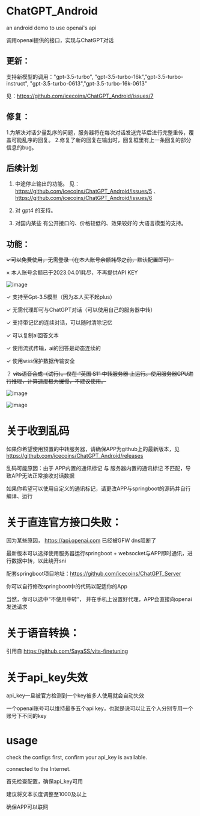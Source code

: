 # ChatGPT_Android
an android demo to use openai's api

调用openai提供的接口，实现与ChatGPT对话

## 更新：
支持新模型的调用："gpt-3.5-turbo", "gpt-3.5-turbo-16k","gpt-3.5-turbo-instruct", "gpt-3.5-turbo-0613","gpt-3.5-turbo-16k-0613"

见：https://github.com/icecoins/ChatGPT_Android/issues/7

## 修复：
1.为解决对话少量乱序的问题，服务器将在每次对话发送完毕后进行完整重传，覆盖可能乱序的回复。
2.修复了新的回复在输出时，回复框里有上一条回复的部分信息的bug。

## 后续计划
1. 中途停止输出的功能。
见：https://github.com/icecoins/ChatGPT_Android/issues/5 、 https://github.com/icecoins/ChatGPT_Android/issues/6

2. 对 gpt4 的支持。

3. 对国内某些 有公开接口的、价格较低的、效果较好的 大语言模型的支持。


## 功能：

<del> ✓可以免费使用，无需登录（在本人账号余额耗尽之前，默认配置即可）</del>

× 本人账号余额已于2023.04.01耗尽，不再提供API KEY

![image](img/1.jpg)

✓ 支持至Gpt-3.5模型（因为本人买不起plus）

✓ 无需代理即可与ChatGPT对话（可以使用自己的服务器中转）

✓ 支持带记忆的连续对话，可以随时清除记忆

✓ 可以复制ai回答文本

✓ 使用流式传输，ai的回答是动态连续的

✓ 使用wss保护数据传输安全

？ <del>vits语音合成（试行）。仅在 “英国 S1” 中转服务器 上运行。使用服务器CPU进行推理，计算速度极为缓慢，不建议使用。</del>

![image](img/config.jpg)


![image](img/com.chat.jpg)

# 关于收到乱码
如果你希望使用预置的中转服务器，请确保APP为github上的最新版本，见 https://github.com/icecoins/ChatGPT_Android/releases

乱码可能原因：由于 APP内置的通讯标记 与 服务器内置的通讯标记 不匹配，导致APP无法正常接收对话数据

如果你希望可以使用自定义的通讯标记，请更改APP与springboot的源码并自行编译、运行

# 关于直连官方接口失败：
因为某些原因， https://api.openai.com 已经被GFW dns阻断了

最新版本可以选择使用服务器运行springboot + websocket与APP即时通讯，进行数据中转，以此绕开sni

配套springboot项目地址：https://github.com/icecoins/ChatGPT_Server

你可以自行修改springboot中的代码以配适你的App

当然，你可以选中“不使用中转”， 并在手机上设置好代理，APP会直接向openai发送请求

# 关于语音转换：
引用自 https://github.com/SayaSS/vits-finetuning

# 关于api_key失效
api_key一旦被官方检测到一个key被多人使用就会自动失效

一个openai账号可以维持最多五个api key，也就是说可以让五个人分别专用一个账号下不同的key

# usage
check the configs first, confirm your api_key is available.

connected to the Internet.

首先检查配置，确保api_key可用

建议将文本长度调整至1000及以上

确保APP可以联网
